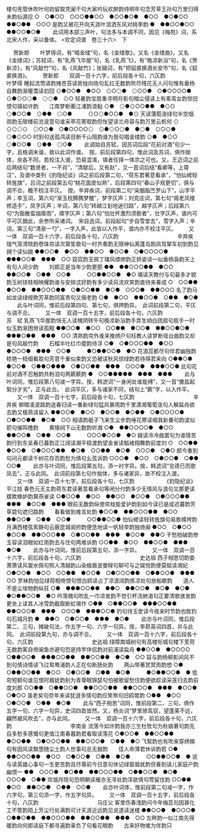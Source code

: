 <!-- { "loadSidebar": true } -->
楼句羌管休吹叶何妨留取凭阑干句大家吟玩欢醉韵待明年句念芳草王孙句万里归得未韵仙源应
○　○●○○　○○○●●○○　●○○●○●　●○○　●○●○○　●●○●●　○○○
是韵又被花开向天涯叶泪洒东风对桃李韵
●　●●○○●○○　●●○○●○●
   　　此词用本部三声叶，句法多与本调不同，因见《梅苑》词，系北宋人作，采以备体。 
<钦定词谱　卷三十六>　下

　
贺新郎　　叶梦得词，有“唱金缕”句，名《金缕歌》，又名《金缕曲》，又名《金缕词》；苏轼词，有“乳燕飞华屋”句，名《乳燕飞》，有“晚凉新浴”句，名《贺新凉》，有“风敲竹”句，名《风敲竹》；张辑词，有“把貂裘换酒长安市”句，名《貂裘换酒》。
　　贺新郎　　双调一百十六字，前后段各十句，六仄韵　　　　　　　　　　　叶梦得
睡起流莺语韵掩苍苔读房栊向晓句乱红无数韵吹尽残花无人问句惟有垂杨自舞韵渐暖霭读初回
⊙●○○●　●○○　⊙○◎●　◎○○●　○●○○○○●　⊙●⊙○◎●　◎◎●　⊙○
轻暑韵宝扇重寻明月影句暗尘侵读上有乘鸾女韵惊旧恨句镇如许韵　　江南梦断蘅江渚韵浪黏
⊙●　◎●⊙○○●●　●⊙○　◎●○○●　⊙●●　◎○●　　　⊙○◎●○○●　●⊙
天读蒲萄涨绿句半空烟雨韵无限楼前沧波意句谁采苹花寄取韵但怅望读兰舟容与韵万里云帆何
⊙　⊙⊙◎⊙　◎○⊙●　○●○○○○◎　⊙●◎○◎●　●◎●　⊙○⊙●　◎●⊙○○
时到句送孤鸿读目断千山阻韵谁为我句唱金缕韵
⊙●　●⊙○　◎●○○●　⊙●●　◎○●
   　　此调始自苏轼，因苏词后段“花前对酒”句少一字，且格调未谐，故以此词作谱。　按，前后段第四句，惟此词及苏词，俱作拗体，余各不同，若校注入谱，恐易混淆，填者任择一体宗之可也。又，王迈词之前后两结句“数贤者，一不肖”，“清献后，又有赵”，又一首词后结“看卿等，上霄汉”，及谱中类列《豹隐纪谈》词之前后段第二句，“荷东君著意看承”，“怕仙槎轻转旌旗”，吕词之前段第五句“桃花面皮似熟”，后段第四句“春山子规更切”，俱与调不合，概不校注平仄。　按，辛弃疾词，前段第二句“染胭脂苎罗山下”，山字平声；李玉词，第六句“渐玉枕腾腾梦醒”，梦字仄声；刘克庄词，第七句“阁老凤楼修造手”，凤字仄声；辛词，第八句“转越江刬地迷归路”，越字仄声；后段第六句“为豁散蛮烟瘴雨”，瘴字仄声；第八句“怕壮怀激烈须歌者”，壮字仄声，谱内可平可仄据此，余参所采诸词。　宋自选词，前段起句“步自雪堂去”，雪字入声；辛词，第三句“清泉一勺”，一字入声，此皆以入作平，谱内亦不校注平仄。 
　　又一体　双调一百十六字，前后段各十句，八仄韵　　　　　　　　　　　辛弃疾
瑞气笼清晓韵卷珠帘读次第笙歌句一时齐奏韵无限神仙离蓬岛韵凤驾辇车初到韵见拥个读仙娥
●●○○●　●○○　●●○○　●○○●　○●○○○○●　●●●○○●　●●●　○○
窈窕韵玉佩丁璫风缥缈韵正娇姿读一似垂杨袅韵天上有句人间少韵　　刘郎正是当年少韵更那
●●　●●○○○●●　●○○　●●○○●　○●●　○○●　　　○○●●○○●　●○
堪读天教付与句最多才貌韵玉树琼枝相映耀韵谁与安排忒好韵有多少读风流欢笑韵直待来春成
○　○○●●　●○○●　●●○○○●●　○●○○●●　●○●　○○○●　●●○○○
名了韵马如龙读绿绶欺芳草韵同富贵句又偕老韵
○●　●○○　●●○○●　○●●　●○●
   　　此与叶词同，惟前后段第四句、第七句，俱押韵异。　此词前段第二句，平仄与调不合。 
　　又一体　双调一百十五字，前后段各十句，六仄韵　　　　　　　　　　　苏　轼
乳燕飞华屋韵悄无人读槐阴转午句晚凉新浴韵手弄生绡白团扇句扇手一时似玉韵渐困倚读孤眠
●●○○●　●○○　○○●●　●○○●　●●○○●○●　●●●○●●　●●●　○○
清熟韵帘外谁来推绣户句枉教人读梦断瑶台曲韵又却是句风敲竹韵　　石榴半吐红巾蹙韵待浮
○●　○●○○○●●　●○○　●○○○●　●●●　○○●　　　●○●●○○●　●○
花浪蕊都尽句伴君幽独韵秾艳一枝细看取句芳意千重似束韵又恐被读秋风惊绿韵若待得君来向
○●●○●　●○○●　○●●○●●●　○●○○●●　●●●　○○○●　●●●○○●
此句花前对酒不忍触韵共粉泪句两簌簌韵
●　○○●●●●●　●●●　●●●
   　　此与叶词同，惟后段第八句减一字异。按，韩淲词“一身闲处谁能缚”，又一首“撒盐起絮分才劣”，正与此合。　此词平仄，多与诸家不同，结句上“簌”字，以入作平。 
　　又一体　双调一百十七字，前后段各十句，七仄韵　　　　　　　　　　　辛弃疾
柳暗凌波路韵送春归读一番新绿句猛风暴雨韵千里潇湘葡萄涨句人解扁舟欲去韵又樯燕读留人
●●○○●　●○○　●○○●　●○●●　○●○○○○●　○●○○●●　●○●　○○
相语韵艇子飞来生尘步韵唾花寒读唱我新番句韵波似箭句催鸣橹韵　　黄陵祠下山无数韵听湘
○●　●●○○○○●　●○○　●●○○●　○●●　○○●　　　○○○●○○●　●○
娥读冷冷曲罢句为谁情苦韵行到东吴春已暮韵正江阔读潮平稳渡韵望金雀读觚棱翔舞韵前度刘
○　○○●●　●○○●　○●○○○●●　●○●　○○●●　●○●　○○○●　○●○
郎今重到句问元都读千树花存否韵愁为倩句幺弦诉韵
○○○●　●○○　○●○○●　○●●　○○● 
   　　此亦与叶词同，惟后段第五句，添一衬字异。按，韩淲词“览德已而歌凤去”，正与此同。　此词前段第七句作拗体，多与诸家异，故不校注入谱。 
　　又一体　双调一百十七字，前后段各十句，七仄韵　　　　　　《豹隐纪谈》平江妓
春色元无主韵荷东君读著意看承句等闲分付韵多少无情风与浪句又那更读蝶欺蜂妒韵算燕雀读
○●○○●　●○○　●●○○　●○○●　○●○○○●●　●●●　●○○●　●●●
眼前无数韵纵使帘栊能爱护韵到如今读已是成迟暮韵芳草碧句遮归路韵　　看看做到难言处韵
●○○●　●●○○○●●　●○○　●●○○●　○●●　○○●　　　○○●●○○●
怕仙槎读轻转旌旗句易歌襦袴韵月满西楼弦索静句云蔽昆城阆府韵便恁地读一帆轻举韵独倚阑
●○○　○●○○　●○○●　●●○○○●●　○●○○●●　●●●　●○○●　●●○
干愁拍破韵惨玉容读泪眼如红雨韵去与住句两难诉韵
○○●●　●○○　●●○○●　●●●　●○●
   　　此亦与叶词同，惟前后段第五句，添一字异。 
　　又一体　双调一百十六字，前后段各十句，六仄韵　　　　　　　　　　　史达祖
西子相思切韵委萧萧读风裳水佩句照人清越韵山染蛾眉波曼睩句聊可与之娱悦韵便莫赋读湘妃
○●○○●　●○○　○○●●　●○○●　○●○○○●●　○●●○○●　●●●　○○
罗袜韵怕见绿荷相倚恨句恨白鸥读占了凉波阔韵拣凉处句放船歇韵　　道人不是尘埃物韵纵狂
○●　●●●○○●●　●●○　●●○○●　●○●　●○●　　　●○●●○○●　●○
吟落魄句吹乱一巾凉发韵不觉引杯浇肺渴句正要清歌骇发韵更坐上读其人冰雪韵截取断虹堪作
○●●　○●●○○●　●●●○○●●　●●○○○●　●●●　○○○●　●●●○○●
钓句待玉奁读今夜来时节韵也胜钓句石城月韵
●　●●○　○●○○●　●●●　●○●
   　　此亦与叶词同，惟后段第二、三句，摊破句法，作五字一句、六字一句异。按，李昴英词四首，并与此同。　此词前段第九句，亦与调不合。 
　　又一体　双调一百十六字，前后段各十句，六仄韵　　　　　　　　　　　史达祖
绿障南城树句有高楼衔城句楼下芰荷无数韵客自倚阑鱼亦避句恐是持竿伴侣韵对前浦读扁舟
●●○○●　●○○○○　○●●○○●　●●●○○●●　●●○○●●　●○●　○○
容与韵杨柳影间风不到句倩诗情读飞过鸳鸯浦韵人正在句断肠处韵　　两山带著冥冥雨韵想
○●　○●●○○●●　●○○　○●○○●　○●●　●○●　　　●○●●○○●　●
低帘短额句谁见恨时眉妩韵别为青尊眠锦瑟句怕被歌留愁住韵便欲趁读采莲归去韵前度刘郎
○○●●　○●●○○●　●●○○○●●　●●○○○●　●●●　●○○●　○●○○
虽老矣句奈年来读犹道多情句韵应笑煞句旧鸥鹭韵
○●●　●○○　○●○○●　○●●　●○●
   　　此与“西子相思”词同，惟前段第二、三句，俱作五字一句、六字一句异，史词四首皆然。又，杨炎词“梦里骖鸾驭，望蓬莱不远，翩然被风吹去”，亦与此同。 
　　又一体　双调一百十六字，前后段各十句，六仄韵　　　　　　　　　　　李南金
流落今如许韵我亦三生杜牧句为秋娘著句韵先自多愁多感慨句更值江南春暮韵君看取读落花
○●○○●　●●○○●●　●○○●●　○●○○○●●　●●○○○●　○●●　●○
飞絮韵也有吹来穿绣幌句有因风读飘堕随尘土韵人世事句总无据韵　　佳人命薄君休诉韵若
○●　●●○○○●●　●○○　○●○○●　○●●　●○●　　　○○●●○○●　●
说与读英雄心事句一生更苦韵且尽尊前今日意句休记绿窗眉妩韵但春到读儿家庭户韵幽恨一
●●　○○○●　●○●●　●●○○○●●　○●●○○●　●○●　○○○●　○●●
帘烟月晓句恐明朝读雁亦无寻处韵浑欲倩句莺留住韵
○○●●　●○○　●●○○●　○●●　○○●
   　　此亦叶词体，惟前段第二句减一字，作六字句，第三句添一字，作五字句异。 
　　又一体　双调一百十五字，前后段各十句，八仄韵　　　　　　　　　　　马庄父
客里伤春浅韵问今年梅蕊句因甚化工不管韵陌上芳尘行处满韵可计天涯近远韵见说道读迷楼
●●○○●　●○○○●　○●●○●●　●●○○○●●　●●○○●●　●●●　○○
左畔韵一似江南先得暖韵向何郎读庭下都寻遍韵辜负了句看花眼韵　　古来好物难为伴韵只
